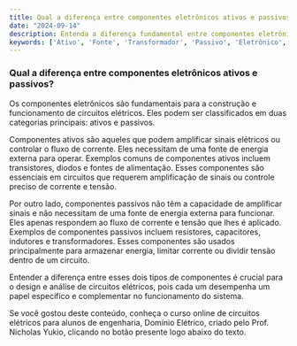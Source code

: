 ```yaml
---
title: Qual a diferença entre componentes eletrônicos ativos e passivos?
date: "2024-09-14"
description: Entenda a diferença fundamental entre componentes eletrônicos ativos e passivos no contexto de circuitos elétricos.
keywords: ['Ativo', 'Fonte', 'Transformador', 'Passivo', 'Eletrônico', 'Indutor', 'Resistente']
---
```


### Qual a diferença entre componentes eletrônicos ativos e passivos?

Os componentes eletrônicos são fundamentais para a construção e funcionamento de circuitos elétricos. Eles podem ser classificados em duas categorias principais: ativos e passivos. 

Componentes ativos são aqueles que podem amplificar sinais elétricos ou controlar o fluxo de corrente. Eles necessitam de uma fonte de energia externa para operar. Exemplos comuns de componentes ativos incluem transistores, diodos e fontes de alimentação. Esses componentes são essenciais em circuitos que requerem amplificação de sinais ou controle preciso de corrente e tensão.

Por outro lado, componentes passivos não têm a capacidade de amplificar sinais e não necessitam de uma fonte de energia externa para funcionar. Eles apenas respondem ao fluxo de corrente e tensão que lhes é aplicado. Exemplos de componentes passivos incluem resistores, capacitores, indutores e transformadores. Esses componentes são usados principalmente para armazenar energia, limitar corrente ou dividir tensão dentro de um circuito.

Entender a diferença entre esses dois tipos de componentes é crucial para o design e análise de circuitos elétricos, pois cada um desempenha um papel específico e complementar no funcionamento do sistema.

Se você gostou deste conteúdo, conheça o curso online de circuitos elétricos para alunos de engenharia, Domínio Elétrico, criado pelo Prof. Nicholas Yukio, clicando no botão presente logo abaixo do texto.